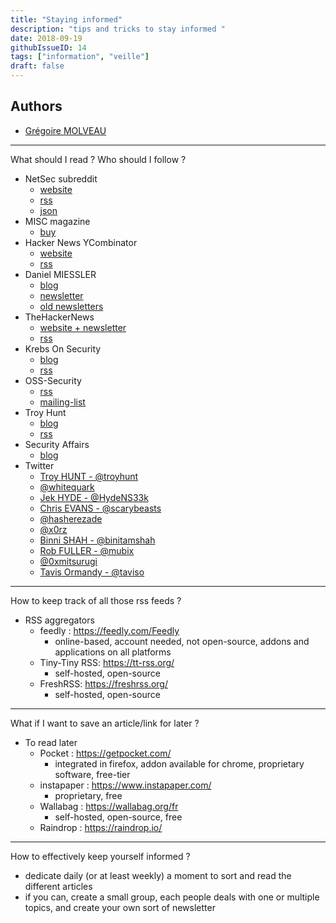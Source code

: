 ```yaml
---
title: "Staying informed"
description: "tips and tricks to stay informed "
date: 2018-09-19
githubIssueID: 14
tags: ["information", "veille"]
draft: false
---
```


## Authors

- [Grégoire MOLVEAU](/authors/gmolveau/)

---

What should I read ? Who should I follow ? 

- NetSec subreddit
    - [website](http://reddit.com/r/netsec)
    - [rss](https://www.reddit.com/r/netsec.rss)
    - [json](https://www.reddit.com/r/netsec.json)
- MISC magazine
    - [buy](https://boutique.ed-diamond.com/abonnements/7-misc)
- Hacker News YCombinator
    - [website](https://news.ycombinator.com/)
    - [rss](https://news.ycombinator.com/rss)
- Daniel MIESSLER
    - [blog](https://danielmiessler.com/blog/)
    - [newsletter](https://danielmiessler.com/podcast/)
    - [old newsletters](https://us8.campaign-archive.com/home/?u=6a9e465ab1570df8aaecb2292&id=49fdb7d723)
- TheHackerNews
    - [website + newsletter](https://thehackernews.com/)
    - [rss](https://feeds.feedburner.com/TheHackersNews)
- Krebs On Security
    - [blog](https://krebsonsecurity.com/)
    - [rss](https://krebsonsecurity.com/feed/)
- OSS-Security
    - [rss](https://seclists.org/rss/oss-sec.rss)
    - [mailing-list](https://seclists.org/oss-sec/)
- Troy Hunt
    - [blog](https://www.troyhunt.com/)
    - [rss](https://feeds.feedburner.com/TroyHunt)
- Security Affairs
    - [blog](https://securityaffairs.co/wordpress/)
- Twitter
    - [Troy HUNT - @troyhunt](https://twitter.com/troyhunt)
    - [@whitequark](https://twitter.com/whitequark)
    - [Jek HYDE - @HydeNS33k](https://twitter.com/HydeNS33k)
    - [Chris EVANS - @scarybeasts](https://twitter.com/scarybeasts)
    - [@hasherezade](https://twitter.com/hasherezade)
    - [@x0rz](https://twitter.com/x0rz)
    - [Binni SHAH - @binitamshah](https://twitter.com/binitamshah)
    - [Rob FULLER - @mubix](https://twitter.com/mubix)
    - [@0xmitsurugi](https://twitter.com/0xmitsurugi)
    - [Tavis Ormandy - @taviso](https://twitter.com/taviso)
  
 --- 
 
How to keep track of all those rss feeds ?
 
 
- RSS aggregators
    - feedly : https://feedly.com/Feedly
        - online-based, account needed, not open-source, addons and applications on all platforms
    - Tiny-Tiny RSS: https://tt-rss.org/
        - self-hosted, open-source 
    - FreshRSS: https://freshrss.org/
        - self-hosted, open-source 

---

What if I want to save an article/link for later ?

- To read later
    - Pocket : https://getpocket.com/
        - integrated in firefox, addon available for chrome, proprietary software, free-tier 
    - instapaper : https://www.instapaper.com/
        - proprietary, free
    - Wallabag : https://wallabag.org/fr
        - self-hosted, open-source, free
    - Raindrop : https://raindrop.io/

---

How to effectively keep yourself informed ?

- dedicate daily (or at least weekly) a moment to sort and read the different articles
- if you can, create a small group, each people deals with one or multiple topics, and create your own sort of newsletter